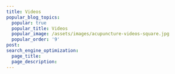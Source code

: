 ```yaml
---
title: Videos
popular_blog_topics:
  popular: true
  popular_title: Videos
  popular_image: /assets/images/acupuncture-videos-square.jpg
  popular_order: '9'
post:
search_engine_optimization:
  page_title:
  page_description:
---
```

